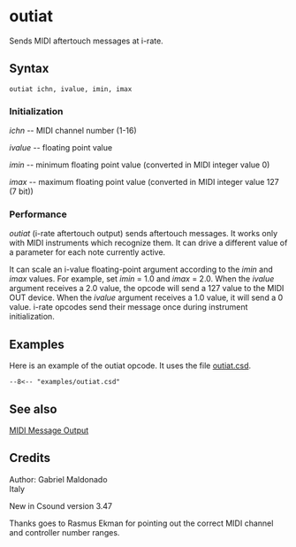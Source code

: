 <!--
id:outiat
category:Real-time MIDI:Output
-->
# outiat
Sends MIDI aftertouch messages at i-rate.

## Syntax
``` csound-orc
outiat ichn, ivalue, imin, imax
```

### Initialization

_ichn_ -- MIDI channel number (1-16)

_ivalue_ -- floating point value

_imin_ -- minimum floating point value (converted in MIDI integer value 0)

_imax_ -- maximum floating point value (converted in MIDI integer value 127 (7 bit))

### Performance

_outiat_ (i-rate aftertouch output) sends aftertouch messages. It works only with MIDI instruments which recognize them. It can drive a different value of a parameter for each note currently active.

It can scale an i-value floating-point argument according to the _imin_ and _imax_ values. For example, set _imin_ = 1.0 and _imax_ = 2.0. When the _ivalue_ argument receives a 2.0 value, the opcode will send a 127 value to the MIDI OUT device. When the _ivalue_ argument receives a 1.0 value, it will send a 0 value. i-rate opcodes send their message once during instrument initialization.

## Examples

Here is an example of the outiat opcode. It uses the file [outiat.csd](../../examples/outiat.csd).

``` csound-csd title="Example of the outiat opcode." linenums="1"
--8<-- "examples/outiat.csd"
```

## See also

[MIDI Message Output](../../midi/output)

## Credits

Author: Gabriel Maldonado<br>
Italy<br>

New in Csound version 3.47

Thanks goes to Rasmus Ekman for pointing out the correct MIDI channel and controller number ranges.
